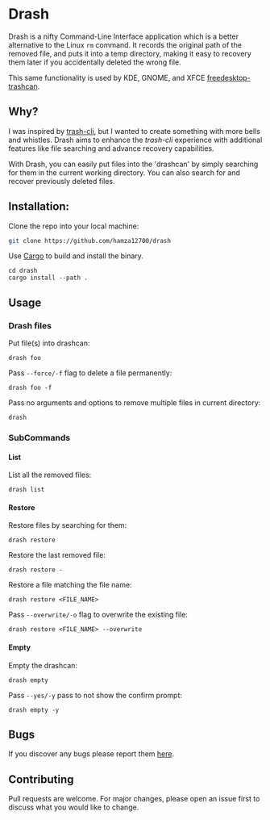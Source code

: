 # Drash

Drash is a nifty Command-Line Interface application which is a better
alternative to the Linux `rm` command. It records the original path of the
removed file, and puts it into a temp directory, making it easy to recovery
them later if you accidentally deleted the wrong file.

This same functionality is used by KDE, GNOME, and XFCE [freedesktop-trashcan](https://www.freedesktop.org/wiki/Specifications/trash-spec/).

## Why?

I was inspired by [trash-cli](https://github.com/andreafrancia/trash-cli), but
I wanted to create something with more bells
and whistles. Drash aims to enhance the *trash-cli* experience with additional
features like file searching and advance recovery capabilities.

With Drash, you can easily put files into the 'drashcan' by simply searching
for them in the current working directory. You can also search for and recover
previously deleted files.

## Installation:

Clone the repo into your local machine:
```bash
git clone https://github.com/hamza12700/drash
```

Use [Cargo](https://doc.rust-lang.org/cargo/) to build and install the binary.
```bsah
cd drash
cargo install --path .
```

## Usage

### Drash files

Put file(s) into drashcan:
```
drash foo
```

Pass `--force/-f` flag to delete a file permanently:
```
drash foo -f
```

Pass no arguments and options to remove multiple files in current directory:
```
drash
```

### SubCommands

#### List

List all the removed files:
```
drash list
```

#### Restore

Restore files by searching for them:
```
drash restore
```

Restore the last removed file:
```
drash restore -
```

Restore a file matching the file name:
```
drash restore <FILE_NAME>
```

Pass `--overwrite/-o` flag to overwrite the existing file:
```
drash restore <FILE_NAME> --overwrite
```

#### Empty

Empty the drashcan:
```
drash empty
```

Pass `--yes/-y` pass to not show the confirm prompt:
```
drash empty -y
```

## Bugs

If you discover any bugs please report them [here](https://github.com/Hamza12700/drash/issues/).

## Contributing

Pull requests are welcome. For major changes, please open an issue first to discuss what you would like to change.

